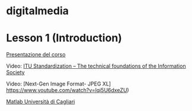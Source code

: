 # digitalmedia


# Lesson 1 (Introduction)

[Presentazione del corso](https://www.unica.it/unica/it/crs_70_91_21.page?mu=Guide/PaginaADErogata.do?ad_er_id=2020*N0*N0*S1*34688*20543&ANNO_ACCADEMICO=2020&mostra_percorsi=S)

Video: [ITU Standardization – The technical foundations of the Information Society](https://www.youtube.com/watch?v=kYgwSy_Yfwc)  

Video: [Next-Gen Image Format- JPEG XL] https://www.youtube.com/watch?v=lqi5U6dxeZU)

[Matlab Università di Cagliari](https://unica.it/unica/it/studenti_s08_ss09.page)
